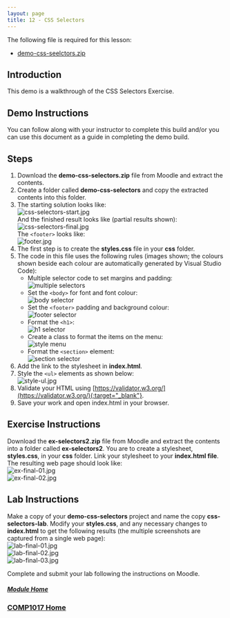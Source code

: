 ```yaml
---
layout: page
title: 12 - CSS Selectors
---
```

The following file is required for this lesson:

* [demo-css-seelctors.zip](files/demo-css-seelctors.zip)

## Introduction
This demo is a walkthrough of the CSS Selectors Exercise.

## Demo Instructions
You can follow along with your instructor to complete this build and/or you can use this document as a guide in completing the demo build.

## Steps
1. Download the **demo-css-selectors.zip** file from Moodle and extract the contents.
2. Create a folder called **demo-css-selectors** and copy the extracted contents into this folder.
3. The starting solution looks like:<br>
![css-selectors-start.jpg](files/css-selectors-start.jpg)<br>
And the finished result looks like (partial results shown):<br>
![css-selectors-final.jpg](files/css-selectors-final.jpg)<br>
The `<footer>` looks like:<br>
![footer.jpg](files/footer.jpg)
4. The first step is to create the **styles.css** file in your **css** folder.
5. The code in this file uses the following rules (images shown; the colours shown beside each colour are automatically generated by Visual Studio Code):
    *  Multiple selector code to set margins and padding:<br>
        <img src="files/styles-css-a.jpg" alt="multiple selectors">
    *  Set the `<body>` for font and font colour:<br>
        <img src="files/styles-css-b.jpg" alt="body selector">
    *  Set the `<footer>` padding and background colour:<br>
        <img src="files/styles-css-c.jpg" alt="footer selector">
    *  Format the `<h1>`:<br>
        <img src="files/styles-css-d.jpg" alt="h1 selector">
    *  Create a class to format the items on the menu:<br>
        <img src="files/styles-css-e.jpg" alt="style menu">
    *  Format the `<section>` element:<br>
        <img src="files/styles-css-f.jpg" alt="section selector">
6. Add the link to the stylesheet in **index.html**.
7. Style the `<ul>` elements as shown below:<br>
![style-ul.jpg](files/style-ul.jpg)
8. Validate your HTML using [https://validator.w3.org/](https://validator.w3.org/){:target="_blank"}.
9. Save your work and open index.html in your browser.

## Exercise Instructions
Download the **ex-selectors2.zip** file from Moodle and extract the contents into a folder called **ex-selectors2**. You are to create a stylesheet, **styles.css**, in your **css** folder. Link your stylesheet to your **index.html file**. The resulting web page should look like:<br>
![ex-final-01.jpg](files/ex-final-01.jpg)<br>
![ex-final-02.jpg](files/ex-final-02.jpg)

## Lab Instructions
Make a copy of your **demo-css-selectors** project and name the copy **css-selectors-lab**. Modify your **styles.css**, and any necessary changes to **index.html** to get the following results (the multiple screenshots are captured from a single web page):<br>
![lab-final-01.jpg](files/lab-final-01.jpg)<br>
![lab-final-02.jpg](files/lab-final-02.jpg)<br>
![lab-final-03.jpg](files/lab-final-03.jpg)

Complete and submit your lab following the instructions on Moodle.

##### [Module Home](../)
### [COMP1017 Home](../../)